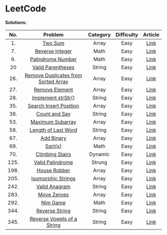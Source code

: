 # LeetCode


**Solutions:**

| No.   | Problem  | Category  | Difficulty | Article |
|:--------:|:-----------:|:---------:|:---------:|:---------:|
|1.|[Two Sum](https://leetcode.com/problems/reverse-string/description/) |Array |Easy |[Link](Array/1-Two-Sum.md)|
|7.|[Reverse Integer](https://leetcode.com/problems/reverse-integer/description/)|Math|Easy| [Link](/Math/7-Reverse-Integer.md)|
|9.|[Palindrome Number](https://leetcode.com/problems/palindrome-number/description/)|Math |Easy|[Link](/Math/9-Palindrome-Number.md)| 
|20|[Valid Parentheses](https://leetcode.com/problems/valid-parentheses/description/)|String| Easy|[Link](/String/20-Valid-Parentheses.md)|
|26.|[Remove Duplicates from Sorted Array](https://leetcode.com/problems/remove-duplicates-from-sorted-array/description/)|Array|Easy|[Link](/Array/26-Remove-Duplicates-from-Sorted-Array.md)|
|27.|[Remove Element](https://leetcode.com/problems/remove-element/description/)|Array|Easy|[Link](/Array/27-Remove-Element.md)|
|28.|[Implement strStr()](https://leetcode.com/problems/implement-strstr/description/)|String|Easy|[Link](String/28-Implement-strStr.md)|
|35.|[Search Insert Position](https://leetcode.com/problems/search-insert-position/)|Array|Easy|[Link](Array/35-Search-Insert-Position.md)|
|38.|[Count and Say](https://leetcode.com/problems/count-and-say/description/)|String|Easy|[Link](/String/38-Count-and-Say.md)|
|53.|[Maximum Subarray](https://leetcode.com/problems/maximum-subarray/description/)|Array|Easy|[Link](/Array/53-Maximum-Subarray.md)|
|58.|[Length of Last Word](https://leetcode.com/problems/length-of-last-word/description/)|String|Easy|[Link](/String/58-Length-of-Last-Word.md)|
|67.|[Add Binary](https://leetcode.com/problems/add-binary/description/)|Array|Easy|[Link](/Array/67-Add-Binary.md)|
|69.|[Sqrt(x)](https://leetcode.com/problems/sqrtx/description/)|Math|Easy|[Link](/Math/69-Sqrt-x.md)|
|70.|[Climbing Stairs](https://leetcode.com/problems/climbing-stairs/description/)|Dynamic|Easy|[Link](/Dynamic/70-Climbing-Stairs.md)|
|125.|[Valid Palindrome](https://leetcode.com/problems/valid-palindrome/description/)|Strung|Easy|[Link](/String/125-valid-palindrome.md)|
|198.|[House Robber](https://leetcode.com/problems/house-robber/description/)|Array|Easy|[Link](/Array/198-House-Robber.md)|
|205.|[Isomorphic Strings](https://leetcode.com/problems/isomorphic-strings/description/)|Array|Easy|[Link](/Array/205-Isomorphic-Strings.md)|
|242.|[Valid Anagram](https://leetcode.com/problems/valid-anagram/description/)|String|Easy|[Link](/String/242-Valid-Anagram.md)|
|283.|[Move Zeroes](https://leetcode.com/problems/move-zeroes/description/)|Array|Easy|[Link](/Array/283-Move-Zeroes.md)|
|292.|[Nim Game](https://leetcode.com/problems/nim-game/description/)|Math|Easy|[Link](/Math/292-Nim-Game.md)|
|344.|[Reverse String](https://leetcode.com/problems/reverse-string/description/)|String |Easy|[Link](/String/344-Reverse-String.md)| 
|345.|[Reverse Vowels of a String](https://leetcode.com/problems/reverse-vowels-of-a-string/description/)|String |Easy|[Link](/String/345-Reverse-Vowels-of-a-String.md)| 
